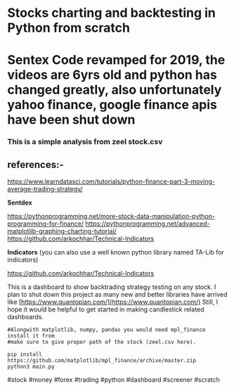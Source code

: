 # Stocks charting and backtesting in Python from scratch
# Sentex Code revamped for 2019, the videos are 6yrs old and python has changed greatly, also unfortunately yahoo finance, google finance apis have been shut down

### This is a simple analysis from zeel stock.csv

## references:- 
https://www.learndatasci.com/tutorials/python-finance-part-3-moving-average-trading-strategy/

<B>Sentdex</B>

https://pythonprogramming.net/more-stock-data-manipulation-python-programming-for-finance/
https://pythonprogramming.net/advanced-matplotlib-graphing-charting-tutorial/
https://github.com/arkochhar/Technical-Indicators

<b>Indicators</b> (you can also use a well known python library named TA-Lib for indicators)

https://github.com/arkochhar/Technical-Indicators



This is a dashboard to show backtrading strategy testing on any stock. I plan to shut down this project as many new and better libraries have arrived like [https://www.quantopian.com/](https://www.quantopian.com/) Still, I hope it would be helpful to get started in making candlestick related dashboards.



```
#Alongwith matplotlib, numpy, pandas you would need mpl_finance install it from
#make sure to give proper path of the stock (zeel.csv here).

pip install https://github.com/matplotlib/mpl_finance/archive/master.zip
python3 main.py

```



\#stock #money #forex  #trading \#python #dashboard #screener #scratch

